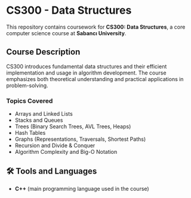 # CS300 - Data Structures

This repository contains coursework for **CS300: Data Structures**, a core computer science course at **Sabancı University**.

## Course Description

CS300 introduces fundamental data structures and their efficient implementation and usage in algorithm development. The course emphasizes both theoretical understanding and practical applications in problem-solving.

### Topics Covered
- Arrays and Linked Lists  
- Stacks and Queues  
- Trees (Binary Search Trees, AVL Trees, Heaps)  
- Hash Tables  
- Graphs (Representations, Traversals, Shortest Paths)  
- Recursion and Divide & Conquer  
- Algorithm Complexity and Big-O Notation

## 🛠 Tools and Languages
- **C++** (main programming language used in the course)

